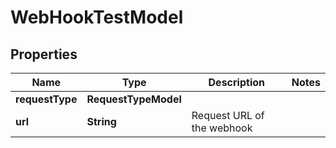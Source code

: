 

# WebHookTestModel


## Properties

| Name | Type | Description | Notes |
|------------ | ------------- | ------------- | -------------|
|**requestType** | **RequestTypeModel** |  |  |
|**url** | **String** | Request URL of the webhook |  |



